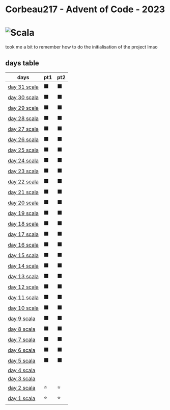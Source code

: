 # Corbeau217  - Advent of Code - 2023
# ![Scala](https://img.shields.io/badge/scala-%23DC322F.svg?style=for-the-badge&logo=scala&logoColor=white)

  took me a bit to remember how to do the initialisation of the project lmao




## days table

|   days  | pt1 | pt2 |
| ------- | --- | --- |
| [day 31 scala](../src/main/scala/day31/day31.md) | ⬛ | ⬛ |
| [day 30 scala](../src/main/scala/day30/day30.md) | ⬛ | ⬛ |
| [day 29 scala](../src/main/scala/day29/day29.md) | ⬛ | ⬛ |
| [day 28 scala](../src/main/scala/day28/day28.md) | ⬛ | ⬛ |
| [day 27 scala](../src/main/scala/day27/day27.md) | ⬛ | ⬛ |
| [day 26 scala](../src/main/scala/day26/day26.md) | ⬛ | ⬛ |
| [day 25 scala](../src/main/scala/day25/day25.md) | ⬛ | ⬛ |
| [day 24 scala](../src/main/scala/day24/day24.md) | ⬛ | ⬛ |
| [day 23 scala](../src/main/scala/day23/day23.md) | ⬛ | ⬛ |
| [day 22 scala](../src/main/scala/day22/day22.md) | ⬛ | ⬛ |
| [day 21 scala](../src/main/scala/day21/day21.md) | ⬛ | ⬛ |
| [day 20 scala](../src/main/scala/day20/day20.md) | ⬛ | ⬛ |
| [day 19 scala](../src/main/scala/day19/day19.md) | ⬛ | ⬛ |
| [day 18 scala](../src/main/scala/day18/day18.md) | ⬛ | ⬛ |
| [day 17 scala](../src/main/scala/day17/day17.md) | ⬛ | ⬛ |
| [day 16 scala](../src/main/scala/day16/day16.md) | ⬛ | ⬛ |
| [day 15 scala](../src/main/scala/day15/day15.md) | ⬛ | ⬛ |
| [day 14 scala](../src/main/scala/day14/day14.md) | ⬛ | ⬛ |
| [day 13 scala](../src/main/scala/day13/day13.md) | ⬛ | ⬛ |
| [day 12 scala](../src/main/scala/day12/day12.md) | ⬛ | ⬛ |
| [day 11 scala](../src/main/scala/day11/day11.md) | ⬛ | ⬛ |
| [day 10 scala](../src/main/scala/day10/day10.md) | ⬛ | ⬛ |
| [day 9 scala](../src/main/scala/day9/day9.md) | ⬛ | ⬛ |
| [day 8 scala](../src/main/scala/day8/day8.md) | ⬛ | ⬛ |
| [day 7 scala](../src/main/scala/day7/day7.md) | ⬛ | ⬛ |
| [day 6 scala](../src/main/scala/day6/day6.md) | ⬛ | ⬛ |
| [day 5 scala](../src/main/scala/day5/day5.md) | ⬛ | ⬛ |
| [day 4 scala](../src/main/scala/day4/day4.md) |    |    |
| [day 3 scala](../src/main/scala/day3/day3.md) |    |    |
| [day 2 scala](../src/main/scala/day2/day2.md) | ⭐ | ⭐ |
| [day 1 scala](../src/main/scala/day1/day1.md) | ⭐ | ⭐ |
